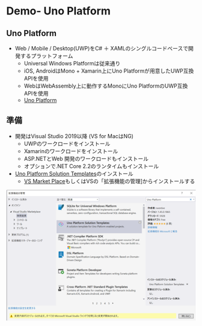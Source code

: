 # Demo- Uno Platform

## Uno Platform

* Web / Mobile / Desktop(UWP)をC# ＋ XAMLのシングルコードベースで開発するプラットフォーム
  * Universal Windows Platformは従来通り
  * iOS, AndroidはMono + Xamarin上にUno Platformが用意したUWP互換APIを使用
  * WebはWebAssembly上に動作するMonoにUno PlatformのUWP互換APIを使用
  * [Uno Platform](https://platform.uno/)


## 準備

* 開発はVisual Studio 2019以降 (VS for MacはNG)
  * UWPのワークロードをインストール
  * Xamarinのワークロードをインストール
  * ASP.NETとWeb 開発のワークロードもインストール
  * オプションで.NET Core 2.2のランタイムもインストール
* [Uno Platform Solution Templates](https://marketplace.visualstudio.com/items?itemName=nventivecorp.uno-platform-addin)のインストール
  * [VS Market Place](https://marketplace.visualstudio.com/items?itemName=nventivecorp.uno-platform-addin)もしくはVSの「拡張機能の管理]からインストールする

![Uno Platform Solution Templatesインストール](./resources/00-ExtensionInstall.png)

## 